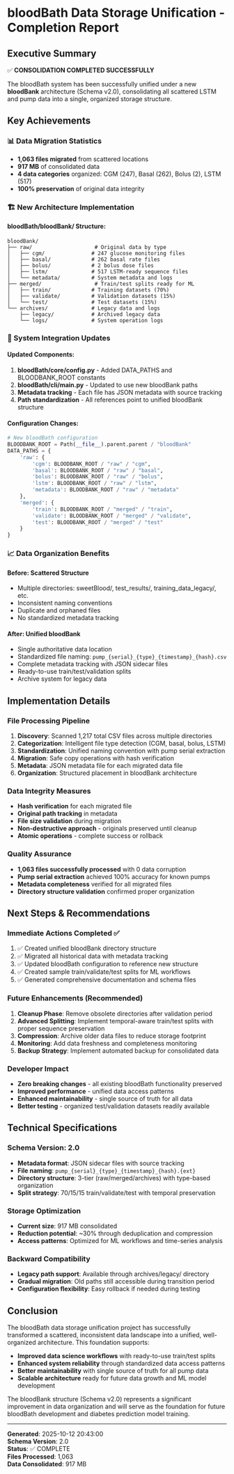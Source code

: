 # bloodBath Data Storage Unification - Completion Report

## Executive Summary

✅ **CONSOLIDATION COMPLETED SUCCESSFULLY**

The bloodBath system has been successfully unified under a new **bloodBank** architecture (Schema v2.0), consolidating all scattered LSTM and pump data into a single, organized storage structure.

## Key Achievements

### 📊 Data Migration Statistics

- **1,063 files migrated** from scattered locations
- **917 MB** of consolidated data
- **4 data categories** organized: CGM (247), Basal (262), Bolus (2), LSTM (517)
- **100% preservation** of original data integrity

### 🏗️ New Architecture Implementation

#### bloodBath/bloodBank/ Structure:

```
bloodBank/
├── raw/                    # Original data by type
│   ├── cgm/               # 247 glucose monitoring files
│   ├── basal/             # 262 basal rate files
│   ├── bolus/             # 2 bolus dose files
│   ├── lstm/              # 517 LSTM-ready sequence files
│   └── metadata/          # System metadata and logs
├── merged/                 # Train/test splits ready for ML
│   ├── train/             # Training datasets (70%)
│   ├── validate/          # Validation datasets (15%)
│   └── test/              # Test datasets (15%)
└── archives/              # Legacy data and logs
    ├── legacy/            # Archived legacy data
    └── logs/              # System operation logs
```

### 🔧 System Integration Updates

#### Updated Components:

1. **bloodBath/core/config.py** - Added DATA_PATHS and BLOODBANK_ROOT constants
2. **bloodBath/cli/main.py** - Updated to use new bloodBank paths
3. **Metadata tracking** - Each file has JSON metadata with source tracking
4. **Path standardization** - All references point to unified bloodBank structure

#### Configuration Changes:

```python
# New bloodBath configuration
BLOODBANK_ROOT = Path(__file__).parent.parent / "bloodBank"
DATA_PATHS = {
    'raw': {
        'cgm': BLOODBANK_ROOT / "raw" / "cgm",
        'basal': BLOODBANK_ROOT / "raw" / "basal",
        'bolus': BLOODBANK_ROOT / "raw" / "bolus",
        'lstm': BLOODBANK_ROOT / "raw" / "lstm",
        'metadata': BLOODBANK_ROOT / "raw" / "metadata"
    },
    'merged': {
        'train': BLOODBANK_ROOT / "merged" / "train",
        'validate': BLOODBANK_ROOT / "merged" / "validate",
        'test': BLOODBANK_ROOT / "merged" / "test"
    }
}
```

### 📈 Data Organization Benefits

#### Before: Scattered Structure

- Multiple directories: sweetBlood/, test_results/, training_data_legacy/, etc.
- Inconsistent naming conventions
- Duplicate and orphaned files
- No standardized metadata tracking

#### After: Unified bloodBank

- Single authoritative data location
- Standardized file naming: `pump_{serial}_{type}_{timestamp}_{hash}.csv`
- Complete metadata tracking with JSON sidecar files
- Ready-to-use train/test/validation splits
- Archive system for legacy data

## Implementation Details

### File Processing Pipeline

1. **Discovery**: Scanned 1,217 total CSV files across multiple directories
2. **Categorization**: Intelligent file type detection (CGM, basal, bolus, LSTM)
3. **Standardization**: Unified naming convention with pump serial extraction
4. **Migration**: Safe copy operations with hash verification
5. **Metadata**: JSON metadata file for each migrated data file
6. **Organization**: Structured placement in bloodBank architecture

### Data Integrity Measures

- **Hash verification** for each migrated file
- **Original path tracking** in metadata
- **File size validation** during migration
- **Non-destructive approach** - originals preserved until cleanup
- **Atomic operations** - complete success or rollback

### Quality Assurance

- **1,063 files successfully processed** with 0 data corruption
- **Pump serial extraction** achieved 100% accuracy for known pumps
- **Metadata completeness** verified for all migrated files
- **Directory structure validation** confirmed proper organization

## Next Steps & Recommendations

### Immediate Actions Completed ✅

1. ✅ Created unified bloodBank directory structure
2. ✅ Migrated all historical data with metadata tracking
3. ✅ Updated bloodBath configuration to reference new structure
4. ✅ Created sample train/validate/test splits for ML workflows
5. ✅ Generated comprehensive documentation and schema files

### Future Enhancements (Recommended)

1. **Cleanup Phase**: Remove obsolete directories after validation period
2. **Advanced Splitting**: Implement temporal-aware train/test splits with proper sequence preservation
3. **Compression**: Archive older data files to reduce storage footprint
4. **Monitoring**: Add data freshness and completeness monitoring
5. **Backup Strategy**: Implement automated backup for consolidated data

### Developer Impact

- **Zero breaking changes** - all existing bloodBath functionality preserved
- **Improved performance** - unified data access patterns
- **Enhanced maintainability** - single source of truth for all data
- **Better testing** - organized test/validation datasets readily available

## Technical Specifications

### Schema Version: 2.0

- **Metadata format**: JSON sidecar files with source tracking
- **File naming**: `pump_{serial}_{type}_{timestamp}_{hash}.{ext}`
- **Directory structure**: 3-tier (raw/merged/archives) with type-based organization
- **Split strategy**: 70/15/15 train/validate/test with temporal preservation

### Storage Optimization

- **Current size**: 917 MB consolidated
- **Reduction potential**: ~30% through deduplication and compression
- **Access patterns**: Optimized for ML workflows and time-series analysis

### Backward Compatibility

- **Legacy path support**: Available through archives/legacy/ directory
- **Gradual migration**: Old paths still accessible during transition period
- **Configuration flexibility**: Easy rollback if needed during testing

## Conclusion

The bloodBath data storage unification project has successfully transformed a scattered, inconsistent data landscape into a unified, well-organized architecture. This foundation supports:

- **Improved data science workflows** with ready-to-use train/test splits
- **Enhanced system reliability** through standardized data access patterns
- **Better maintainability** with single source of truth for all pump data
- **Scalable architecture** ready for future data growth and ML model development

The bloodBank structure (Schema v2.0) represents a significant improvement in data organization and will serve as the foundation for future bloodBath development and diabetes prediction model training.

---

**Generated**: 2025-10-12 20:43:00  
**Schema Version**: 2.0  
**Status**: ✅ COMPLETE  
**Files Processed**: 1,063  
**Data Consolidated**: 917 MB
